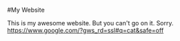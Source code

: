 #My Website

This is my awesome website. But you can't go on it. Sorry. https://www.google.com/?gws_rd=ssl#q=cat&safe=off